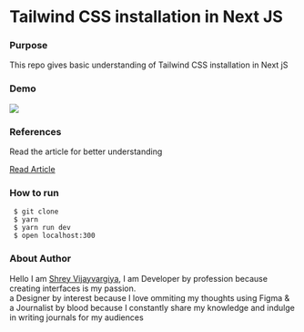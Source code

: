 <h1>Tailwind CSS installation in Next JS</h1>

<h3>Purpose</h3>
<p>This repo gives basic understanding of Tailwind CSS installation in Next jS
</p>

<h3>Demo</h3>
<img src="nextwithtailwind.png" />

<h3>References</h3>
<p>Read the article for better understanding</p>

<a href="https://shreyvijayvargiya26.medium.com/perfect-ui-library-with-react-813f41704584">Read Article</a>

<h3>How to run</h3>
 
 ```
  $ git clone
  $ yarn
  $ yarn run dev
  $ open localhost:300
 ```

<h3>About Author</h3>
<p>Hello I am <a href="https://shreyvijayvargiya26.medium.com/">Shrey Vijayvargiya</a>, I am Developer by profession because creating interfaces is my passion. 
<br /> a Designer by interest because I love ommiting my thoughts using Figma & <br />a Journalist by blood because I constantly share my knowledge and indulge in writing journals for my audiences</p>